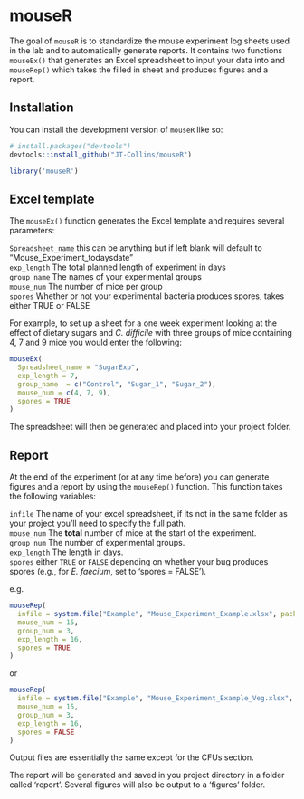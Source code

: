 
<!-- README.md is generated from README.Rmd. Please edit that file -->

# mouseR

<!-- badges: start -->
<!-- badges: end -->

The goal of `mouseR` is to standardize the mouse experiment log sheets
used in the lab and to automatically generate reports. It contains two
functions `mouseEx()` that generates an Excel spreadsheet to input your
data into and `mouseRep()` which takes the filled in sheet and produces
figures and a report.

## Installation

You can install the development version of `mouseR` like so:

``` r
# install.packages("devtools")
devtools::install_github("JT-Collins/mouseR")

library('mouseR')
```

## Excel template

The `mouseEx()` function generates the Excel template and requires
several parameters:

`Spreadsheet_name` this can be anything but if left blank will default
to “Mouse_Experiment_todaysdate”  
`exp_length` The total planned length of experiment in days  
`group_name` The names of your experimental groups  
`mouse_num` The number of mice per group  
`spores` Whether or not your experimental bacteria produces spores,
takes either TRUE or FALSE

For example, to set up a sheet for a one week experiment looking at the
effect of dietary sugars and *C. difficile* with three groups of mice
containing 4, 7 and 9 mice you would enter the following:

``` r
mouseEx(
  Spreadsheet_name = "SugarExp",
  exp_length = 7,
  group_name  = c("Control", "Sugar_1", "Sugar_2"),
  mouse_num = c(4, 7, 9),
  spores = TRUE
)
```

The spreadsheet will then be generated and placed into your project
folder.

## Report

At the end of the experiment (or at any time before) you can generate
figures and a report by using the `mouseRep()` function. This function
takes the following variables:

`infile` The name of your excel spreadsheet, if its not in the same
folder as your project you’ll need to specify the full path.  
`mouse_num` The **total** number of mice at the start of the
experiment.  
`group_num` The number of experimental groups.  
`exp_length` The length in days.  
`spores` either `TRUE` or `FALSE` depending on whether your bug produces
spores (e.g., for *E. faecium*, set to ‘spores = FALSE’).

e.g.

``` r
mouseRep(
  infile = system.file("Example", "Mouse_Experiment_Example.xlsx", package = "mouseR"),
  mouse_num = 15,
  group_num = 3,
  exp_length = 16,
  spores = TRUE
)
```

or

``` r
mouseRep(
  infile = system.file("Example", "Mouse_Experiment_Example_Veg.xlsx", package = "mouseR"),
  mouse_num = 15,
  group_num = 3,
  exp_length = 16,
  spores = FALSE
)
```

Output files are essentially the same except for the CFUs section.

The report will be generated and saved in you project directory in a
folder called ‘report’. Several figures will also be output to a
‘figures’ folder.
